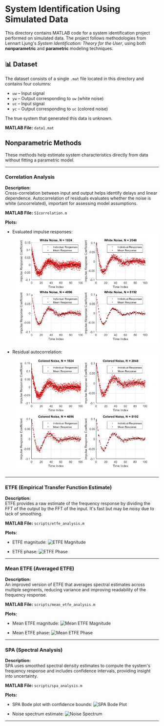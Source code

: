 # System Identification Using Simulated Data

This directory contains MATLAB code for a system identification project performed on simulated data. The project follows methodologies from Lennart Ljung's *System Identification: Theory for the User*, using both **nonparametric** and **parametric** modeling techniques.

## 📊 Dataset

The dataset consists of a single `.mat` file located in this directory and contains four columns:

- `uw` – Input signal
- `yw` – Output corresponding to `uw` (white noise)
- `uc` – Input signal 
- `yc` – Output corresponding to `uc` (colored noise)

The true system that generated this data is unknown.

**MATLAB File:** `data1.mat`


## Nonparametric Methods

These methods help estimate system characteristics directly from data without fitting a parametric model.

---

### Correlation Analysis

**Description:**  
Cross-correlation between input and output helps identify delays and linear dependence. Autocorrelation of residuals evaluates whether the noise is white (uncorrelated), important for assessing model assumptions.

**MATLAB File:** `S1correlation.m`

**Plots:**

- Evaluated impulse responses:
  ![Cross-correlation](images/corr2.jpg)

- Residual autocorrelation:
  ![Residual autocorrelation](images/corr3.jpg)

---

### ETFE (Empirical Transfer Function Estimate)

**Description:**  
ETFE provides a raw estimate of the frequency response by dividing the FFT of the output by the FFT of the input. It's fast but may be noisy due to lack of smoothing.

**MATLAB File:** `scripts/etfe_analysis.m`

**Plots:**

- ETFE magnitude:
  ![ETFE Magnitude](results/etfe_magnitude.png)

- ETFE phase:
  ![ETFE Phase](results/etfe_phase.png)

---

### Mean ETFE (Averaged ETFE)

**Description:**  
An improved version of ETFE that averages spectral estimates across multiple segments, reducing variance and improving readability of the frequency response.

**MATLAB File:** `scripts/mean_etfe_analysis.m`

**Plots:**

- Mean ETFE magnitude:
  ![Mean ETFE Magnitude](results/mean_etfe_magnitude.png)

- Mean ETFE phase:
  ![Mean ETFE Phase](results/mean_etfe_phase.png)

---

### SPA (Spectral Analysis)

**Description:**  
SPA uses smoothed spectral density estimates to compute the system's frequency response and includes confidence intervals, providing insight into uncertainty.

**MATLAB File:** `scripts/spa_analysis.m`

**Plots:**

- SPA Bode plot with confidence bounds:
  ![SPA Bode Plot](results/spa_bode.png)

- Noise spectrum estimate:
  ![Noise Spectrum](results/spa_noise_spectrum.png)

---

